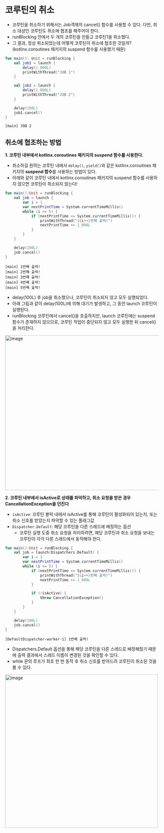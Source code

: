 # 코루틴의 취소
* 코루틴을 취소하기 위해서는 Job객체의 cancel() 함수를 사용할 수 있다. 다만, 취소 대상인 코루틴도 취소에 협조를 해주어야 한다.
* runBlocking 안에서 두 개의 코루틴을 만들고 코루틴1을 취소했다.
* 그 결과, 정상 취소되었는데 어떻게 코루틴이 취소에 협조한 것일까? (kotlinx.coroutines 패키지의 suspend 함수를 사용했기 때문)
```kotlin
fun main(): Unit = runBlocking {
    val job1 = launch {
        delay(1_000L)
        printWithThread("JOB 1")
    }

    val job2 = launch {
        delay(1_000L)
        printWithThread("JOB 2")
    }

    delay(100L)
    job1.cancel()
}
```
```
[main] JOB 2
```

## 취소에 협조하는 방법
**1. 코루틴 내부에서 kotlinx.coroutines 패키지의 suspend 함수를 사용한다.**
* 취소하길 원하는 코루틴 내에서 `delay()`, `yield()`와 같은 kotlinx.coroutines 패키지의 **suspend 함수**를 사용하는 방법이 있다.
* 아래와 같이 코루틴 내에서 kotlinx.coroutines 패키지의 suspend 함수를 사용하지 않으면 코루틴이 취소되지 않는다!
```kotlin
fun main():Unit = runBlocking {
    val job = launch {
        var i = 1
        var nextPrintTime = System.currentTimeMillis()
        while (i <= 5) {
            if (nextPrintTime <= System.currentTimeMillis()) {
                printWithThread("${i++}번째 출력!")
                nextPrintTime += 1_000L
            }
        }
    }

    delay(100L)
    job.cancel()
}
```
```
[main] 1번째 출력!
[main] 2번째 출력!
[main] 3번째 출력!
[main] 4번째 출력!
[main] 5번째 출력!
```
* delay(100L) 후 job을 취소했으나, 코루틴이 취소되지 않고 모두 실행되었다.
* 아래 그림과 같이 delay(100L)에 의해 대기가 발생하고, 그 동안 launch 코루틴이 실행된다.
* runBlocking 코루틴에서 cancel()을 호출하지만, launch 코루틴에는 suspend 함수가 존재하지 않으므로, 코루틴 작업이 중단되지 않고 모두 실행한 뒤 cancel()을 처리한다.
<img width="505" alt="image" src="https://github.com/twoosky/TIL/assets/50009240/df599be4-bd45-4311-9d72-ee4cb2fcb5bc">

**2. 코루틴 내부에서 isActive로 상태를 파악하고, 취소 요청을 받은 경우 CancellationException을 던진다**
* `isActive`: 코루틴 블럭 내에서 isActive를 통해 코루틴이 활성화되어 있는지, 또는 취소 신호를 받았는지 파악할 수 있는 플래그값
* `Dispatcher.Default`: 해당 코루틴을 다른 스레드에 배정하는 옵션
  * 코루틴 실행 도중 취소 요청을 처리하려면, 해당 코루틴과 취소 요청을 보내는 코루틴이 각각 다른 스레드에서 동작해야 한다.
```kotlin
fun main():Unit = runBlocking {
    val job = launch(Dispatchers.Default) {
        var i = 1
        var nextPrintTime = System.currentTimeMillis()
        while (i <= 5) {
            if (nextPrintTime <= System.currentTimeMillis()) {
                printWithThread("${i++}번째 출력!")
                nextPrintTime += 1_000L
            }

            if (!isActive) {
                throw CancellationException()
            }
        }
    }

    delay(100L)
    job.cancel()
}
```
```
[DefaultDispatcher-worker-1] 1번째 출력!
```
* Dispatchers.Default 옵션을 통해 해당 코루틴을 다른 스레드로 배정해줬기 때문에 출력 결과에서 스레드 이름이 변경된 것을 확인할 수 있다.
* while 문의 루프가 최초 한 번 동작 후 취소 신호를 받아드려 코루틴이 취소된 것을 볼 수 있다.
<img width="500" alt="image" src="https://github.com/twoosky/TIL/assets/50009240/0cb4e4fe-f2b1-4f7b-955c-7558ab426562">
